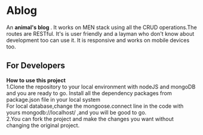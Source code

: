 # Ablog
An <strong>animal's blog </strong>. It works on MEN stack using all the CRUD operations.The routes are RESTful. It's is user friendly and a layman who don't know about development too can use it. It is responsive and works on mobile devices too.<br>
<h2>For Developers </h2>
<Strong>How to use this project </strong><br>
1.Clone the repository to your local environment with nodeJS and mongoDB and you are ready to go.
Install all the dependency packages from package.json file in your local system <br>
For local database,change the mongoose.connect line in the code with yours mongodb://localhost/<DB_NAME> ,and you will be good to go.<br>
2.You can fork the project and make the changes you want without changing the original project.
